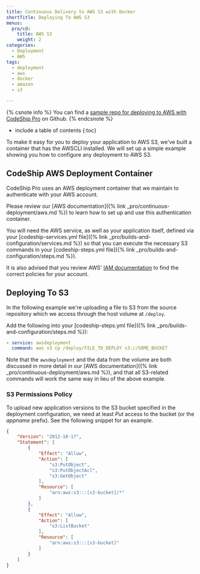 ```yaml
---
title: Continuous Delivery to AWS S3 with Docker
shortTitle: Deploying To AWS S3
menus:
  pro/cd:
    title: AWS S3
    weight: 2
categories:
  - Deployment
  - AWS     
tags:
  - deployment
  - aws
  - docker
  - amazon
  - s3

---
```


{% csnote info %}
You can find a [sample repo for deploying to AWS with CodeShip Pro](https://github.com/codeship-library/aws-utilities) on Github.
{% endcsnote %}

* include a table of contents
{:toc}

To make it easy for you to deploy your application to AWS S3, we've built a container that has the AWSCLI installed. We will set up a simple example showing you how to configure any deployment to AWS S3.

## CodeShip AWS Deployment Container

CodeShip Pro uses an AWS deployment container that we maintain to authenticate with your AWS account.

Please review our [AWS documentation]({% link _pro/continuous-deployment/aws.md %}) to learn how to set up and use this authentication container.

You will need the AWS service, as well as your application itself, defined via your [codeship-services.yml file]({% link _pro/builds-and-configuration/services.md %}) so that you can execute the necessary S3 commands in your [codeship-steps.yml file]({% link _pro/builds-and-configuration/steps.md %}).

It is also advised that you review AWS' [IAM documentation](https://docs.aws.amazon.com/IAM/latest/UserGuide/introduction_access-management.html) to find the correct policies for your account.

## Deploying To S3

In the following example we're uploading a file to S3 from the source repository which we access through the host volume at `/deploy`.

Add the following into your [codeship-steps.yml file]({% link _pro/builds-and-configuration/steps.md %}):

```yaml
- service: awsdeployment
  command: aws s3 cp /deploy/FILE_TO_DEPLOY s3://SOME_BUCKET
```

Note that the `awsdeployment` and the data from the volume are both discussed in more detail in our [AWS documentation]({% link _pro/continuous-deployment/aws.md %}), and that all S3-related commands will work the same way in lieu of the above example.

### S3 Permissions Policy

To upload new application versions to the S3 bucket specified in the deployment configuration, we need at least _Put_ access to the bucket (or the _appname_ prefix). See the following snippet for an example.

```json
{
    "Version": "2012-10-17",
    "Statement": [
        {
            "Effect": "Allow",
            "Action": [
                "s3:PutObject",
                "s3:PutObjectAcl",
                "s3:GetObject"
            ],
            "Resource": [
                "arn:aws:s3:::[s3-bucket]/*"
            ]
        },
        {
            "Effect": "Allow",
            "Action": [
                "s3:ListBucket"
            ],
            "Resource": [
                "arn:aws:s3:::[s3-bucket]"
            ]
        }
    ]
}   
```
